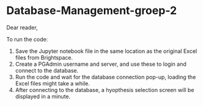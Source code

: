 # Database-Management-groep-2

Dear reader,

To run the code: 
  1. Save the Jupyter notebook file in the same location as the original Excel files from Brightspace.
  2. Create a PGAdmin username and server, and use these to login and connect to the database.
  3. Run the code and wait for the database connection pop-up, loading the Excel files might take a while.
  4. After connecting to the database, a hyopthesis selection screen will be displayed in a minute.
